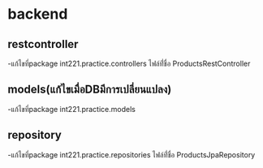 # backend

## restcontroller 
   -แก้ไขที่package int221.practice.controllers ไฟล์ที่่ชื่อ ProductsRestController 
   
## models(แก้ไขเมื่อDBมีการเปลี่ยนแปลง)
   -แก้ไขที่package int221.practice.models 

## repository
  -แก้ไขที่package int221.practice.repositories ไฟล์ที่่ชื่อ ProductsJpaRepository

